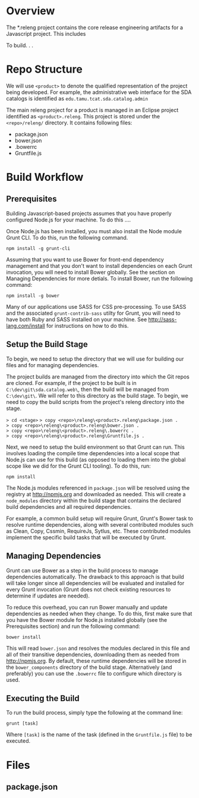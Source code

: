 # Overview
The *.releng project contains the core release engineering artifacts for a Javascript project. This includes
 
 
 
To build. . . 

# Repo Structure

We will use `<product>` to denote the qualified representation of the project being developed. For example, the administrative web interface for the SDA catalogs is identified as `edu.tamu.tcat.sda.catalog.admin` 

The main releng project for a product is managed in an Eclipse project identified as `<product>.releng`. This project is stored under the `<repo>/releng/` directory. It contains following files:

 * package.json 
 * bower.json
 * .bowerrc
 * Gruntfile.js

# Build Workflow

## Prerequisites
Building Javascript-based projects assumes that you have properly configured Node.js for your machine. To do this .... 

Once Node.js has been installed, you must also install the Node module Grunt CLI. To do this, run the following command.

    npm install -g grunt-cli 

Assuming that you want to use Bower for front-end dependency management and that you don't want to install dependencies on each Grunt invocation, you will need to install Bower globally. See the section on Managing Dependencies for more detials. To install Bower, run the following command: 
 
    npm install -g bower
    
Many of our applications use SASS for CSS pre-processing. To use SASS and the associated `grunt-contrib-sass` utilty for Grunt, you will need to have both Ruby and SASS installed on your machine. See <http://sass-lang.com/install> for instructions on how to do this.
    
## Setup the Build Stage
To begin, we need to setup the directory that we will use for building our files and for managing dependencies. 

The project builds are managed from the directory into which the Git repos are cloned. For example, if the project to be built is in `C:\dev\git\sda.catalog.web\`, then the build will be managed from `C:\dev\git\`. We will refer to this directory as the build stage. To begin, we need to copy the build scripts from the project's releng directory into the stage. 

`> cd <stage>`
`> copy <repo>\releng\<product>.releng\package.json .`   
`> copy <repo>\releng\<product>.releng\bower.json .`   
`> copy <repo>\releng\<product>.releng\.bowerrc .`   
`> copy <repo>\releng\<product>.releng\Gruntfile.js .`   

Next, we need to setup the build environment so that Grunt can run. This involves loading the compile time dependencies into a local scope that Node.js can use for this build (as opposed to loading them into the global scope like we did for the Grunt CLI tooling). To do this, run:

    npm install
    
The Node.js modules  referenced in `package.json` will be resolved using the registry at http://npmjs.org and downloaded as needed. This will create a `node_modules` directory within the build stage that contains the declared build dependencies and all required dependencies. 

For example, a common build setup will require Grunt, Grunt's Bower task to resolve runtime dependencies, along with several contributed modules such as Clean, Copy, Cssmin, RequireJs, Sytlus, etc. These contributed modules implement the specific build tasks that will be executed by Grunt.

## Managing Dependencies 
Grunt can use Bower as a step in the build process to manage dependencies automatically. The drawback to this approach is that build will take longer since all dependencies will be evaluated and installed for every Grunt invocation (Grunt does not check existing resources to determine if updates are needed). 

To reduce this overhead, you can run Bower manually and update dependencies as needed when they change. To do this, first make sure that you have the Bower module for Node.js installed globally (see the Prerequisites section) and run the following command:

    bower install
    
This will read `bower.json` and resolves the modules declared in this file and all of their transitive dependencies, downloading them as needed from http://npmjs.org. By default, these runtime dependencies will be stored in the `bower_components` directory of the build stage. Alternatively (and preferably) you can use the `.bowerrc` file to configure which directory is used. 

 
## Executing the Build
To run the build process, simply type the following at the command line:

    grunt [task]
    
Where `[task]` is the name of the task (defined in the `Gruntfile.js` file) to be executed. 

# Files

## package.json

